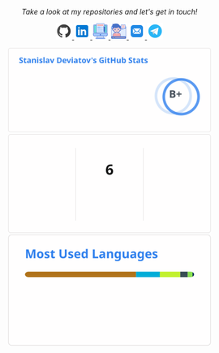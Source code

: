 <!-- Social Section --> 
 <p align="center"> 
   <i>Take a look at my repositories and let's get in touch!</i> 
 
 <p align="center"> 
   <a href= "https://github.com/stn1slv/"> 
     <img src="img/icons/github.png"/> 
   </a> 
   <a href= "https://www.linkedin.com/in/stn1slv/"> 
     <img src="img/icons/linkedin.png"/> 
   </a> 
  
  <!--a href= "https://twitter.com/stn1slv"> 
     <img src="img/icons/twitter.png"/> 
   </a-->

   <a href="https://wearecommunity.io/collections/DLY4smPzao"> 
     <img src="img/icons/articles.png"/> 
   </a> 
     <a href="https://wearecommunity.io/collections/Rm1yJsMC6Z"> 
     <img src="img/icons/talks.png"/> 
   </a>
  <a href="mailto:devyatov@gmail.com"> 
     <img src="img/icons/mail.png"/> 
   </a> 
   
   <a href= "https://telegram.me/stn1slv"> 
     <img src="img/icons/telegram.png"/> 
   </a>
 </p> 
 
<p align="center">
<!-- GitHub Stats -->
<picture>
<source srcset="https://raw.githubusercontent.com/stn1slv/stn1slv/main/img/github-stats-dark.svg" media="(prefers-color-scheme: dark)" width="400"/>
<source srcset="https://raw.githubusercontent.com/stn1slv/stn1slv/main/img/github-stats-light.svg" media="(prefers-color-scheme: light), (prefers-color-scheme: no-preference)" width="400"/>
<img src="img/github-stats.svg" width="400" />
</picture><br/>

<!-- GitHub Streak Stats -->
<picture>
<source  srcset="https://raw.githubusercontent.com/stn1slv/stn1slv/main/img/streak-stats-dark.svg"
  media="(prefers-color-scheme: dark)" width="400"
/>
<source srcset="https://raw.githubusercontent.com/stn1slv/stn1slv/main/img/streak-stats-light.svg"
  media="(prefers-color-scheme: light), (prefers-color-scheme: no-preference)" width="400"
/>
<img src="img/streak-stats.svg" width="400" />
</picture><br/>

<!-- Most used languages -->
<picture>
<source  srcset="https://raw.githubusercontent.com/stn1slv/stn1slv/main/img/top-langs-dark.svg"
  media="(prefers-color-scheme: dark)" width="400"
/>
<source srcset="https://raw.githubusercontent.com/stn1slv/stn1slv/main/img/top-langs-light.svg" media="(prefers-color-scheme: light), (prefers-color-scheme: no-preference)" width="400"
/>
<img src="img/top-langs.svg" width="400" />
</picture>

<!-- GitHub Trophy-->
<!--img src="https://github-profile-trophy.vercel.app/?username=stn1slv&row=2&column=3&no-bg=true&theme=darkhub&no-frame=true" alt="stn1slv"/-->
 </p>
